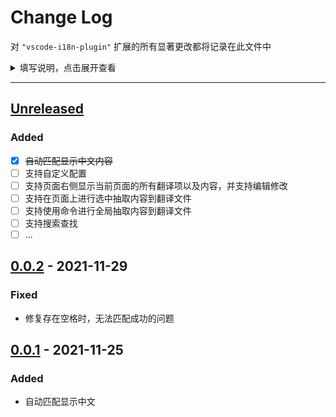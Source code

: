 # Change Log

对 `"vscode-i18n-plugin"` 扩展的所有显著更改都将记录在此文件中

<details>
<summary>填写说明，点击展开查看</summary>

指导原则
- 变更日志是写给人看的，而非机器
- 每个版本都应该有一个单独的入口
- 应将相同类型的更改进行分组
- 版本和章节应相互对应，并可链接
- 最新版本应放到前面，旧版本放后面，倒叙排列
- 应显示每个版本的发布日期
- 提及是否遵循语义版本控制
  
变化类型
- `Added`：用于新增功能
- `Changed`：用于更改现有功能
- `Deprecated`：用于即将删除的功能
- `Removed`：用于现在已删除的功能
- `Fixed`：用于任何错误修复.
- `Security`：在存在漏洞的情况下使用

提供 `Unreleased` 区块以记录即将发布的更新内容，意义：
- 大家可以知道在未来版本中可能会有哪些变更
- 在发布新版本时，直接将 `Unreleased` 区块中的内容移动至新发布版本的描述区块就可以了

</details>

***

## [Unreleased]
### Added
- [x] ~~自动匹配显示中文内容~~
- [ ] 支持自定义配置
- [ ] 支持页面右侧显示当前页面的所有翻译项以及内容，并支持编辑修改
- [ ] 支持在页面上进行选中抽取内容到翻译文件
- [ ] 支持使用命令进行全局抽取内容到翻译文件
- [ ] 支持搜索查找
- [ ] ...

## [0.0.2] - 2021-11-29
### Fixed
- 修复存在空格时，无法匹配成功的问题

## [0.0.1] - 2021-11-25
### Added
- 自动匹配显示中文


[Unreleased]: https://github.com/fashandian/vscode-i18n-plugin
[0.0.2]: https://github.com/fashandian/vscode-i18n-plugin/tree/0.0.2
[0.0.1]: https://github.com/fashandian/vscode-i18n-plugin